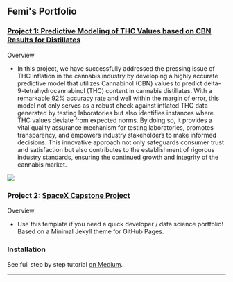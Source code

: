 ## Femi's Portfolio

### [Project 1: Predictive Modeling of THC Values based on CBN Results for Distillates](https://www.kaggle.com/code/femiolawale/distillate-potency-prediction?scriptVersionId=145139556)

Overview 
- In this project, we have successfully addressed the pressing issue of THC inflation in the cannabis industry by developing a highly accurate predictive model that utilizes Cannabinol (CBN) values to predict delta-9-tetrahydrocannabinol (THC) content in cannabis distillates. With a remarkable 92% accuracy rate and well within the margin of error, this model not only serves as a robust check against inflated THC data generated by testing laboratories but also identifies instances where THC values deviate from expected norms. By doing so, it provides a vital quality assurance mechanism for testing laboratories, promotes transparency, and empowers industry stakeholders to make informed decisions. This innovative approach not only safeguards consumer trust and satisfaction but also contributes to the establishment of rigorous industry standards, ensuring the continued growth and integrity of the cannabis market.

<img src="images/demo.gif?raw=true"/>

### Project 2: [SpaceX Capstone Project](https://github.com/olafem/oluwafemi/blob/master/SpaceX%20Capstone%20Project_Femi.pdf)

Overview 
- Use this template if you need a quick developer / data science portfolio! Based on a Minimal Jekyll theme for GitHub Pages.

### Installation

See full step by step tutorial [on Medium](https://medium.com/@evanca/set-up-your-portfolio-website-in-less-than-10-minutes-with-github-pages-d0efa8ff56fd).
___



